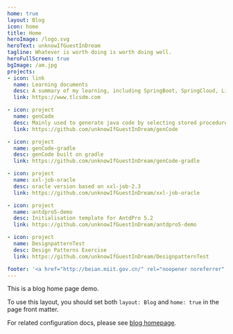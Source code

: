 ```yaml
---
home: true
layout: Blog
icon: home
title: Home
heroImage: /logo.svg
heroText: unknowIfGuestInDream
tagline: Whatever is worth doing is worth doing well.
heroFullScreen: true
bgImage: /am.jpg
projects:
- icon: link
  name: Learning documents
  desc: A summary of my learning, including SpringBoot, SpringCloud, Linux and Extjs
  link: https://www.tlcsdm.com

- icon: project
  name: genCode
  desc: Mainly used to generate java code by selecting stored procedures for databases such as oracle and generating crud stored procedures based on database tables
  link: https://github.com/unknowIfGuestInDream/genCode

- icon: project
  name: genCode-gradle
  desc: genCode built on gradle
  link: https://github.com/unknowIfGuestInDream/genCode-gradle

- icon: project
  name: xxl-job-oracle
  desc: oracle version based on xxl-job-2.3
  link: https://github.com/unknowIfGuestInDream/xxl-job-oracle

- icon: project
  name: antdpro5-demo
  desc: Initialisation template for AntdPro 5.2
  link: https://github.com/unknowIfGuestInDream/antdpro5-demo

- icon: project
  name: DesignpatternTest
  desc: Design Patterns Exercise
  link: https://github.com/unknowIfGuestInDream/DesignpatternTest

footer: '<a href="http://beian.miit.gov.cn/" rel="noopener noreferrer" target="_blank">Record No.: 辽ICP备2021000033号-1</a> | <a href="/about/site.html">About the website</a>'
---
```


This is a blog home page demo.

To use this layout, you should set both `layout: Blog` and `home: true` in the page front matter.

For related configuration docs, please see [blog homepage](https://vuepress-theme-hope.github.io/v2/guide/blog/home/).
